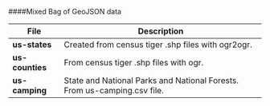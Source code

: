 
####Mixed Bag of GeoJSON data

| File               | Description                                                                                |
| -------------------| ------------------------------------------------------------------------------------------ |
| **us-states**      | Created from census tiger .shp files with ogr2ogr.                                         |
| **us-counties**    | From census tiger .shp files with ogr.                                                     |
| **us-camping**     | State and National Parks and National Forests. From us-camping.csv file.                   |
